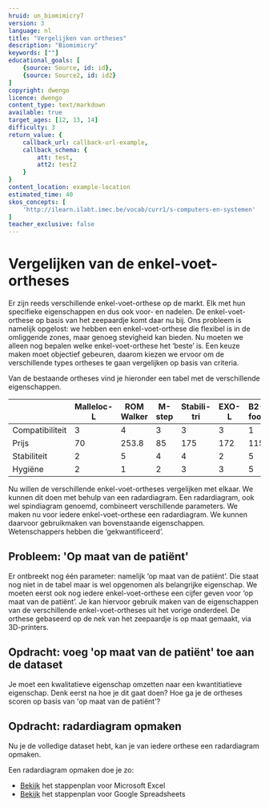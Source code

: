```yaml
---
hruid: un_biomimicry7
version: 3
language: nl
title: "Vergelijken van ortheses"
description: "Biomimicry"
keywords: [""]
educational_goals: [
    {source: Source, id: id}, 
    {source: Source2, id: id2}
]
copyright: dwengo
licence: dwengo
content_type: text/markdown
available: true
target_ages: [12, 13, 14]
difficulty: 3
return_value: {
    callback_url: callback-url-example,
    callback_schema: {
        att: test,
        att2: test2
    }
}
content_location: example-location
estimated_time: 40
skos_concepts: [
    'http://ilearn.ilabt.imec.be/vocab/curr1/s-computers-en-systemen'
]
teacher_exclusive: false
---
```


# Vergelijken van de enkel-voet-ortheses

Er zijn reeds verschillende enkel-voet-orthese op de markt. Elk met hun specifieke eigenschappen en dus ook voor- en nadelen. De enkel-voet-orthese op basis van het zeepaardje komt daar nu bij. Ons probleem is namelijk opgelost: we hebben een enkel-voet-orthese die flexibel is in de omliggende zones, maar genoeg stevigheid kan bieden. Nu moeten we alleen nog bepalen welke enkel-voet-orthese het ‘beste’ is.
Een keuze maken moet objectief gebeuren, daarom kiezen we ervoor om de verschillende types ortheses te gaan vergelijken op basis van criteria. 

Van de bestaande ortheses vind je hieronder een tabel met de verschillende eigenschappen. 

|                 | **Malleloc-L** | **ROM Walker** | **M-step** | **Stabili-tri** | **EXO-L** | **B2-foot** | **Zeepaardje orthese** |
|-----------------|----------------|----------------|------------|-----------------|-----------|-------------|------------------------|
| Compatibiliteit | 3              | 4              | 3          | 3               | 3         | 1           | 5 |
| Prijs           | 70             | 253.8          | 85         | 175          | 172     | 115       | 127.5 |
| Stabiliteit     | 2              | 5              | 4          | 4               | 2         | 5           | 4 | 
| Hygiëne         | 2              | 1              | 2          | 3               | 3         | 5           | 3 |

Nu willen de verschillende enkel-voet-ortheses vergelijken met elkaar. We kunnen dit doen met behulp van een radardiagram. Een radardiagram, ook wel spindiagram genoemd, combineert verschillende parameters. We maken nu voor iedere enkel-voet-orthese een radardiagram. We kunnen daarvoor gebruikmaken van bovenstaande eigenschappen. Wetenschappers hebben die ‘gekwantificeerd’. 

## Probleem: 'Op maat van de patiënt'
Er ontbreekt nog één parameter: namelijk ‘op maat van de patiënt’. Die staat nog niet in de tabel maar is wel opgenomen als belangrijke eigenschap. We moeten eerst ook nog iedere enkel-voet-orthese een cijfer geven voor ‘op maat van de patiënt’. Je kan hiervoor gebruik maken van de eigenschappen van de verschillende enkel-voet-ortheses uit het vorige onderdeel.
De orthese gebaseerd op de nek van het zeepaardje is op maat gemaakt, via 3D-printers.

## Opdracht: voeg 'op maat van de patiënt' toe aan de dataset
Je moet een kwalitatieve eigenschap omzetten naar een kwantitiatieve eigenschap. 
Denk eerst na hoe je dit gaat doen? Hoe ga je de ortheses scoren op basis van 'op maat van de patiënt'?


## Opdracht: radardiagram opmaken
Nu je de volledige dataset hebt, kan je van iedere orthese een radardiagram opmaken. 

Een radardiagram opmaken doe je zo:
* [Bekijk](embed/Radardiagram_Excel.pdf "pdf") het stappenplan voor Microsoft Excel
* [Bekijk](embed/Radardiagram_Spreadsheets.pdf "pdf") het stappenplan voor Google Spreadsheets 
